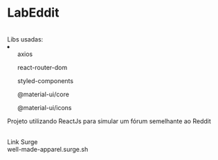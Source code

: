 # LabEddit
<br/>
Libs usadas:
<li>
<ul>axios</ul>
<ul>react-router-dom</ul>
<ul>styled-components</ul>
<ul>@material-ui/core</ul>
<ul>@material-ui/icons</ul>
</li>


<p>Projeto utilizando ReactJs para simular um fórum semelhante ao Reddit</p>
<br/>
Link Surge
<br/>
 well-made-apparel.surge.sh

